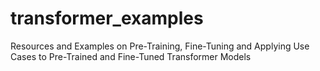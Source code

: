 # transformer_examples
Resources and Examples on Pre-Training, Fine-Tuning and Applying Use Cases to Pre-Trained and Fine-Tuned Transformer Models


